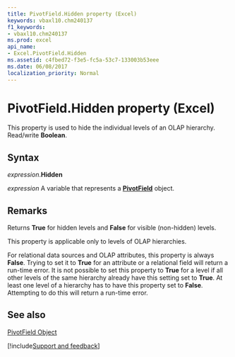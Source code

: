 ```yaml
---
title: PivotField.Hidden property (Excel)
keywords: vbaxl10.chm240137
f1_keywords:
- vbaxl10.chm240137
ms.prod: excel
api_name:
- Excel.PivotField.Hidden
ms.assetid: c4fbed72-f3e5-fc5a-53c7-133003b53eee
ms.date: 06/08/2017
localization_priority: Normal
---
```



# PivotField.Hidden property (Excel)

This property is used to hide the individual levels of an OLAP hierarchy. Read/write  **Boolean**.


## Syntax

_expression_.**Hidden**

_expression_ A variable that represents a **[PivotField](Excel.PivotField.md)** object.


## Remarks

 Returns **True** for hidden levels and **False** for visible (non-hidden) levels.

This property is applicable only to levels of OLAP hierarchies.

For relational data sources and OLAP attributes, this property is always  **False**. Trying to set it to **True** for an attribute or a relational field will return a run-time error. It is not possible to set this property to **True** for a level if all other levels of the same hierarchy already have this setting set to **True**. At least one level of a hierarchy has to have this property set to **False**. Attempting to do this will return a run-time error.


## See also


[PivotField Object](Excel.PivotField.md)

[!include[Support and feedback](~/includes/feedback-boilerplate.md)]